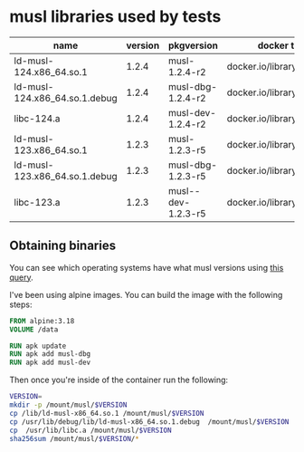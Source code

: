 # musl libraries used by tests

|     name     | version |         pkgversion         |       docker tag/id       |                              sha256                              |
| ------------ | ------- | -------------------------- | ------------------------- | ---------------------------------------------------------------- |
| ld-musl-124.x86_64.so.1 | 1.2.4 | musl-1.2.4-r2 | docker.io/library/alpine:3.18 | a99a3b9349cccda16c787626594ca6fc1a1484eb8c5c49889f5345b6ee61840b |
| ld-musl-124.x86_64.so.1.debug | 1.2.4 | musl-dbg-1.2.4-r2 | docker.io/library/alpine:3.18 | a620bdc6789a0e984340b348095aac566f5351fbdbc5a767ef5a9d2db3bab2d2 |
| libc-124.a | 1.2.4 | musl-dev-1.2.4-r2 | docker.io/library/alpine:3.18 | 27933fb25c13300fceeccdf2df204580bb9ee863a0d2647e7cf93d2880ff2979 |
| ld-musl-123.x86_64.so.1 | 1.2.3 | musl-1.2.3-r5 | docker.io/library/alpine:3.16 | a99a3b9349cccda16c787626594ca6fc1a1484eb8c5c49889f5345b6ee61840b |
| ld-musl-123.x86_64.so.1.debug | 1.2.3 | musl-dbg-1.2.3-r5 | docker.io/library/alpine:3.16 | 36df7c5cd40a4579426bb6cba5651b6907504ef65ee8f96ec6b20cb8e55371b3 |
| libc-123.a | 1.2.3 | musl--dev-1.2.3-r5 | docker.io/library/alpine:3.16 | 83ecaf1399777b51ff31a9b22e99410b15da36300ebb351e7b12aafb1608b3df |


## Obtaining binaries

You can see which operating systems have what musl versions using [this query](https://pkgs.org/search/?q=musl).

I've been using alpine images. You can build the image with the following steps:


```dockerfile
FROM alpine:3.18
VOLUME /data

RUN apk update
RUN apk add musl-dbg
RUN apk add musl-dev
```

Then once you're inside of the container run the following:

```bash
VERSION=
mkdir -p /mount/musl/$VERSION
cp /lib/ld-musl-x86_64.so.1 /mount/musl/$VERSION
cp /usr/lib/debug/lib/ld-musl-x86_64.so.1.debug  /mount/musl/$VERSION
cp  /usr/lib/libc.a /mount/musl/$VERSION
sha256sum /mount/musl/$VERSION/*
```


